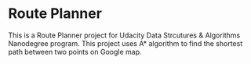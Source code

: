 # Route Planner 

This is a Route Planner project for Udacity Data Strcutures & Algorithms Nanodegree program. This project uses A* algorithm to find the shortest path between two points on Google map.
